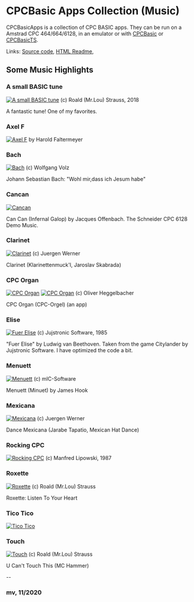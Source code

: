 # CPCBasic Apps Collection (Music)

CPCBasicApps is a collection of CPC BASIC apps.
They can be run on a Amstrad CPC 464/664/6128, in an emulator or with
[CPCBasic](https://benchmarko.github.io/CPCBasic/) or [CPCBasicTS](https://benchmarko.github.io/CPCBasicTS/).

Links:
[Source code](https://github.com/benchmarko/CPCBasicApps/),
[HTML Readme](https://github.com/benchmarko/CPCBasicApps/#readme),

## Some Music Highlights

### A small BASIC tune

[![A small BASIC tune](./img/asbtune.png)](../dist/index.html?database=apps&example=music/asbtune) (c) Roald (Mr.Lou) Strauss, 2018

A fantastic tune! One of my favorites.

### Axel F

[![Axel F](./img/axelf.png)](../dist/index.html?database=apps&example=music/axelf) by Harold Faltermeyer

### Bach

[![Bach](./img/bach.png)](../dist/index.html?database=apps&example=music/bach) (c) Wolfgang Volz

Johann Sebastian Bach: "Wohl mir,dass ich Jesum habe"

### Cancan

[![Cancan](./img/cancan.png)](../dist/index.html?database=apps&example=music/cancan)

Can Can (Infernal Galop) by Jacques Offenbach.
The Schneider CPC 6128 Demo Music.

### Clarinet

[![Clarinet](./img/clarinet.png)](../dist/index.html?database=apps&example=music/clarinet) (c) Juergen Werner

Clarinet (Klarinettenmuck'l, Jaroslav Skabrada)

### CPC Organ

[![CPC Organ](./img/cpcorgan.png)](../dist/index.html?database=apps&example=music/cpcorgan)
[![CPC Organ](./img/cpcorgan2.png)](../dist/index.html?database=apps&example=music/cpcorgan) (c) Oliver Heggelbacher

CPC Organ (CPC-Orgel) (an app)

### Elise

[![Fuer Elise](./img/elise.png)](../dist/index.html?database=apps&example=music/elise) (c) Jujstronic Software, 1985

"Fuer Elise" by Ludwig van Beethoven. Taken from the game Citylander by Jujstronic Software. I have optimized the code a bit.

### Menuett

[![Menuett](./img/menuett.png)](../dist/index.html?database=apps&example=music/menuett) (c) mIC-Software

Menuett (Minuet) by James Hook

### Mexicana

[![Mexicana](./img/mexicana.png)](../dist/index.html?database=apps&example=music/mexicana) (c) Juergen Werner

Dance Mexicana (Jarabe Tapatio, Mexican Hat Dance)

### Rocking CPC

[![Rocking CPC](./img/rocking.png)](../dist/index.html?database=apps&example=music/rocking) (c) Manfred Lipowski, 1987

### Roxette

[![Roxette](./img/roxette.png)](../dist/index.html?database=apps&example=music/roxette) (c) Roald (Mr.Lou) Strauss

Roxette: Listen To Your Heart

### Tico Tico

[![Tico Tico](./img/ticotico.png)](../dist/index.html?database=apps&example=music/ticotico)

### Touch

[![Touch](./img/touch.png)](../dist/index.html?database=apps&example=music/touch) (c) Roald (Mr.Lou) Strauss

U Can't Touch This (MC Hammer)

--

### **mv, 11/2020**
